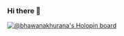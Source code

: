 ### Hi there 👋


[![@bhawanakhurana's Holopin board](https://holopin.me/bhawanakhurana)](https://holopin.io/@bhawanakhurana)

<!--
**bhawana30/bhawana30** is a ✨ _special_ ✨ repository because its `README.md` (this file) appears on your GitHub profile.

Here are some ideas to get you started:

- 🔭 I’m currently working on ...
- 🌱 I’m currently learning ...
- 👯 I’m looking to collaborate on ...
- 🤔 I’m looking for help with ...
- 💬 Ask me about ...
- 📫 How to reach me: ...
- 😄 Pronouns: ...
- ⚡ Fun fact: ...
-->
